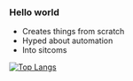 ### Hello world

- Creates things from scratch
- Hyped about automation
- Into sitcoms

[![Top Langs](https://github-readme-stats.vercel.app/api/top-langs/?username=hahuaz&layout=compact&theme=transparent)]()
